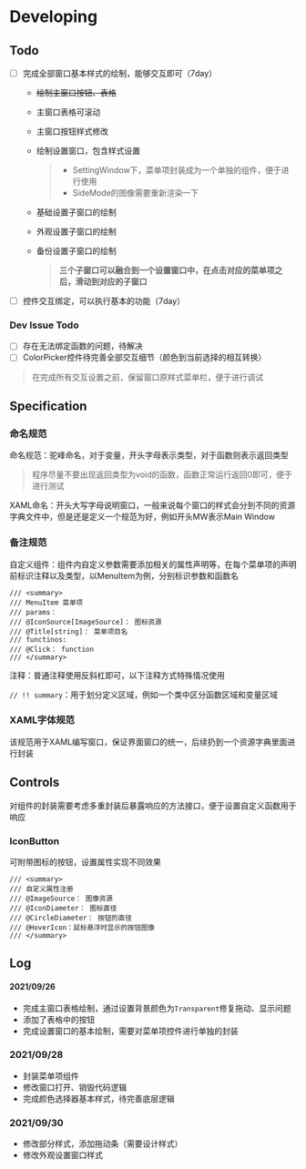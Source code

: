 # Developing

## Todo

- [ ] 完成全部窗口基本样式的绘制，能够交互即可（7day）

  * ~~绘制主窗口按钮、表格~~

  * 主窗口表格可滚动

  * 主窗口按钮样式修改

  * 绘制设置窗口，包含样式设置

    >* SettingWindow下，菜单项封装成为一个单独的组件，便于进行使用
    >* SideMode的图像需要重新渲染一下

  * 基础设置子窗口的绘制

  * 外观设置子窗口的绘制

  * 备份设置子窗口的绘制

    > **三个子窗口可以融合到一个设置窗口中，在点击对应的菜单项之后，滑动到对应的子窗口**

- [ ] 控件交互绑定，可以执行基本的功能（7day）

### Dev Issue Todo

- [ ] 存在无法绑定函数的问题，待解决
- [ ] ColorPicker控件待完善全部交互细节（颜色到当前选择的相互转换）

> 在完成所有交互设置之前，保留窗口原样式菜单栏，便于进行调试

## Specification

### 命名规范

命名规范：驼峰命名，对于变量，开头字母表示类型，对于函数则表示返回类型

> 程序尽量不要出现返回类型为void的函数，函数正常运行返回0即可，便于进行测试

XAML命名：开头大写字母说明窗口，一般来说每个窗口的样式会分到不同的资源字典文件中，但是还是定义一个规范为好，例如开头MW表示Main Window

### 备注规范

自定义组件：组件内自定义参数需要添加相关的属性声明等，在每个菜单项的声明前标识注释以及类型，以MenuItem为例，分别标识参数和函数名

```
/// <summary>
/// MenuItem 菜单项
/// params：
/// @IconSource[ImageSource]： 图标资源
/// @Title[string]： 菜单项目名
/// functinos:
/// @Click： function
/// </summary>
```

注释：普通注释使用反斜杠即可，以下注释方式特殊情况使用

`// !! summary`：用于划分定义区域，例如一个类中区分函数区域和变量区域

### XAML字体规范

该规范用于XAML编写窗口，保证界面窗口的统一，后续扔到一个资源字典里面进行封装

## Controls

对组件的封装需要考虑多重封装后暴露响应的方法接口，便于设置自定义函数用于响应

### IconButton

可附带图标的按钮，设置属性实现不同效果

```xaml
/// <summary>
/// 自定义属性注册
/// @ImageSource： 图像资源
/// @IconDiameter： 图标直径
/// @CircleDiameter： 按钮的直径
/// @HoverIcon：鼠标悬浮时显示的按钮图像
/// </summary>
```

## Log

#### 2021/09/26

* 完成主窗口表格绘制，通过设置背景颜色为`Transparent`修复拖动、显示问题
* 添加了表格中的按钮
* 完成设置窗口的基本绘制，需要对菜单项控件进行单独的封装

### 2021/09/28

* 封装菜单项组件
* 修改窗口打开、销毁代码逻辑
* 完成颜色选择器基本样式，待完善底层逻辑

### 2021/09/30

* 修改部分样式，添加拖动条（需要设计样式）
* 修改外观设置窗口样式
